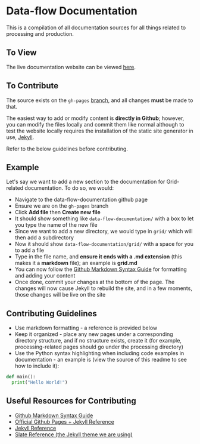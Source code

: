 # Data-flow Documentation
This is a compilation of all documentation sources for all things related to processing and production.

## To View

The live documentation website can be viewed [here](https://snoplus.github.io/data-flow-documentation/).

## To Contribute

The source exists on the `gh-pages` [branch](https://github.com/snoplus/data-flow-documentation/tree/gh-pages), and all changes **must** be made to that.

The easiest way to add or modify content is **directly in Github**; however, you can modify the files locally and commit them like normal although to test the website locally requires the installation of the static site generator in use, [Jekyll](https://jekyllrb.com/docs/).

Refer to the below guidelines before contributing.

## Example

Let's say we want to add a new section to the documentation for Grid-related documentation. To do so, we would:
* Navigate to the data-flow-documentation github page
* Ensure we are on the `gh-pages` branch
* Click **Add file** then **Create new file**
* It should show something like `data-flow-documentation/` with a box to let you type the name of the new file
* Since we want to add a new directory, we would type in `grid/` which will then add a subdirectory
* Now it should show `data-flow-documentation/grid/` with a space for you to add a file
* Type in the file name, and **ensure it ends with a .md extension** (this makes it a **markdown** file); an example is **grid.md**
* You can now follow the [Github Markdown Syntax Guide](https://guides.github.com/features/mastering-markdown/) for formatting and adding your content
* Once done, commit your changes at the bottom of the page. The changes will now cause Jekyll to rebuild the site, and in a few moments, those changes will be live on the site

## Contributing Guidelines

* Use markdown formatting - a reference is provided below
* Keep it organized - place any new pages under a corresponding directory structure, and if no structure exists, create it (for example, processing-related pages should go under the processing directory)
* Use the Python syntax highlighting when including code examples in documentation - an example is (view the source of this readme to see how to include it):
```python
def main():
  print("Hello World!")
```

## Useful Resources for Contributing
* [Github Markdown Syntax Guide](https://guides.github.com/features/mastering-markdown/)
* [Official Github Pages + Jekyll Reference](https://docs.github.com/en/github/working-with-github-pages/setting-up-a-github-pages-site-with-jekyll)
* [Jekyll Reference](https://jekyllrb.com/docs/)
* [Slate Reference (the Jekyll theme we are using)](https://github.com/pages-themes/slate)

